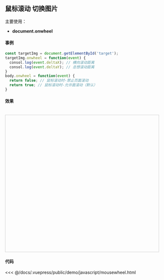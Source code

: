 ## 鼠标滚动 切换图片

主要使用：
- **document.onwheel**

#### 事例
```js
const targetImg = document.getElementById('target');
targetImg.onwheel = function(event) {
  consol.log(event.deltaX); // 横向滚动距离
  consol.log(event.deltaY); // 总想滚动距离
}
body.onwheel = function(event) {
  return false; // 鼠标滚动时-禁止页面滚动
  return true; // 鼠标滚动时-允许面滚动（默认）
}
```

#### 效果
<br>
<iframe style="width: 100%; height: 450px; border: 1px solid #ccc;" onwheel="return false;" allowfullscreen="true" :src="$withBase('/demo/javascript/mousewheel.html')"></iframe>

#### 代码
<<< @/docs/.vuepress/public/demo/javascript/mousewheel.html
